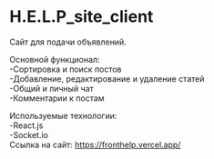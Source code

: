 # H.E.L.P_site_client

Сайт для подачи объявлений.

Основной функционал:                              
-Сортировка и поиск постов                          
-Добавление, редактирование и удаление статей                       
-Общий и личный чат                          
-Комментарии к постам                         

Используемые технологии:                   
-React.js                     
-Socket.io                 
Ссылка на сайт: https://fronthelp.vercel.app/

